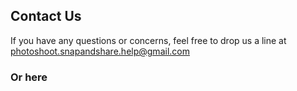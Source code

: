 ## Contact Us

If you have any questions or concerns, feel free to drop us a line at [photoshoot.snapandshare.help@gmail.com](mailto://photoshoot.snapandshare.help@gmail.com)

### Or here

